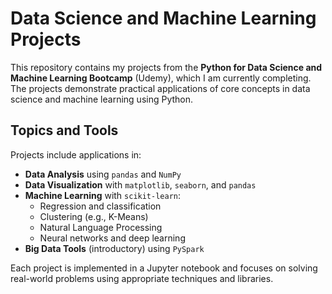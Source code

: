 # Data Science and Machine Learning Projects

This repository contains my projects from the **Python for Data Science and Machine Learning Bootcamp** (Udemy), which I am currently completing. The projects demonstrate practical applications of core concepts in data science and machine learning using Python.

## Topics and Tools

Projects include applications in:

- **Data Analysis** using `pandas` and `NumPy`
- **Data Visualization** with `matplotlib`, `seaborn`, and `pandas`
- **Machine Learning** with `scikit-learn`:
  - Regression and classification
  - Clustering (e.g., K-Means)
  - Natural Language Processing
  - Neural networks and deep learning
- **Big Data Tools** (introductory) using `PySpark`

Each project is implemented in a Jupyter notebook and focuses on solving real-world problems using appropriate techniques and libraries.
